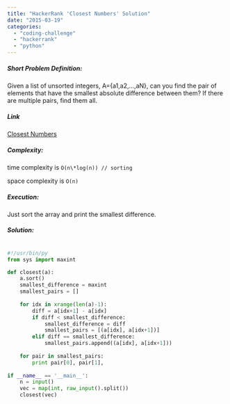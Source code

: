 ```yaml
---
title: "HackerRank 'Closest Numbers' Solution"
date: "2015-03-19"
categories: 
  - "coding-challenge"
  - "hackerrank"
  - "python"
---
```


##### Short Problem Definition:

Given a list of unsorted integers, A={a1,a2,…,aN}, can you find the pair of elements that have the smallest absolute difference between them? If there are multiple pairs, find them all.

##### Link

[Closest Numbers](https://www.hackerrank.com/challenges/closest-numbers)

##### Complexity:

time complexity is `O(n\*log(n)) // sorting`

space complexity is `O(n)`

##### Execution:

Just sort the array and print the smallest difference.

##### Solution:

```python

#!/usr/bin/py
from sys import maxint

def closest(a):
    a.sort()
    smallest_difference = maxint
    smallest_pairs = []
    
    for idx in xrange(len(a)-1):
        diff = a[idx+1] - a[idx]
        if diff < smallest_difference:
            smallest_difference = diff
            smallest_pairs = [(a[idx], a[idx+1])]
        elif diff == smallest_difference:
            smallest_pairs.append((a[idx], a[idx+1]))
    
    for pair in smallest_pairs:
        print pair[0], pair[1],
    
if __name__ == '__main__':
    n = input()
    vec = map(int, raw_input().split())
    closest(vec)
```
